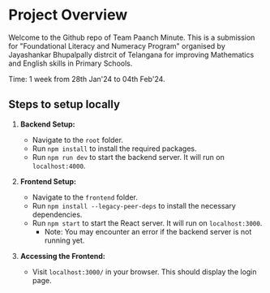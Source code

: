 # Project Overview

Welcome to the Github repo of Team Paanch Minute. This is a submission for "Foundational Literacy and Numeracy Program" organised by Jayashankar Bhupalpally distrcit of Telangana for improving Mathematics and English skills in Primary Schools.

Time: 1 week from 28th Jan'24 to 04th Feb'24.  

## Steps to setup locally

1. **Backend Setup:**
   - Navigate to the `root` folder.
   - Run `npm install` to install the required packages.
   - Run `npm run dev` to start the backend server. It will run on `localhost:4000`.

2. **Frontend Setup:**
   - Navigate to the `frontend` folder.
   - Run `npm install --legacy-peer-deps` to install the necessary dependencies.
   - Run `npm start` to start the React server. It will run on `localhost:3000`.
     - Note: You may encounter an error if the backend server is not running yet.

3. **Accessing the Frontend:**
   - Visit `localhost:3000/` in your browser. This should display the login page.
